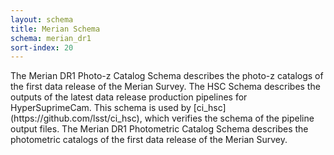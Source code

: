 ```yaml
---
layout: schema
title: Merian Schema
schema: merian_dr1
sort-index: 20
---
```

<p>
The Merian DR1 Photo-z Catalog Schema describes the photo-z catalogs of the first data release of the Merian Survey. 
The HSC Schema describes the outputs of the latest data release production pipelines for HyperSuprimeCam. This schema is used by [ci_hsc](https://github.com/lsst/ci_hsc), which
verifies the schema of the pipeline output files.
The Merian DR1 Photometric Catalog Schema describes the photometric catalogs of the first data release of the Merian Survey. 
</p>